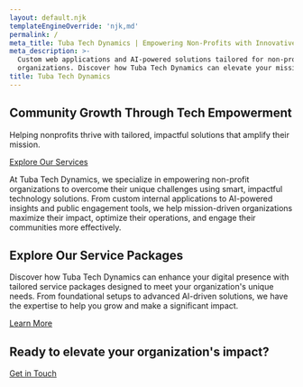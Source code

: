 ```yaml
---
layout: default.njk
templateEngineOverride: 'njk,md'
permalink: /
meta_title: Tuba Tech Dynamics | Empowering Non-Profits with Innovative Technology
meta_description: >-
  Custom web applications and AI-powered solutions tailored for non-profit
  organizations. Discover how Tuba Tech Dynamics can elevate your mission.
title: Tuba Tech Dynamics
---
```


<!-- Hero Section -->

<section class="hero">
  <div class="hero-text">
    <h1>Community Growth Through Tech Empowerment</h1>
    <p>Helping nonprofits thrive with tailored, impactful solutions that amplify their mission.</p>
    <a href="{{ '/services' | relative_url }}" class="cta-button">Explore Our Services</a>
  </div>
</section>

<!-- Introduction Section -->

<section class="introduction">
  <div class="introduction-wrapper">
    <div class="content-container">
      <p>At Tuba Tech Dynamics, we specialize in empowering non-profit organizations to overcome their unique challenges using smart, impactful technology solutions. From custom internal applications to AI-powered insights and public engagement tools, we help mission-driven organizations maximize their impact, optimize their operations, and engage their communities more effectively.</p>
    </div>
  </div>
</section>

<!-- Services Highlights Section -->

<section class="services-highlights">
  <div class="content-container">
    <div class="service">
      <h2>Explore Our Service Packages</h2>
      <p>Discover how Tuba Tech Dynamics can enhance your digital presence with tailored service packages designed to meet your organization's unique needs. From foundational setups to advanced AI-driven solutions, we have the expertise to help you grow and make a significant impact.</p>
      <a href="{{ '/services' | relative_url }}" class="cta-link">Learn More</a>
    </div>
  </div>
</section>

<!-- Featured Solution Section
<section class="featured-solution content-wrapper">
  <h2>Featured Project: EmpowerEd Initiative</h2>
  <div class="featured-content">
    <div class="featured-text">
      <p>Discover how we partnered with the EmpowerEd Initiative to revolutionize their volunteer management and data-driven decision-making processes. Our solutions enhanced operational efficiency and empowered them to make a bigger impact in their community.</p>
      <p><a href="/portfolio#case-study-empowered">Read the full case study</a></p>
    </div>
    <img src="{{ '/assets/images/featured.png' | relative_url }}" alt="Stylized illustration of data integration and volunteer management tools in use">
  </div>
</section>-->

<!-- Action Banner -->

<section class="action-banner">
  <div class="action-banner-content">
    <h2>Ready to elevate your organization's impact?</h2>
    <a href="{{ '/contact' | relative_url }}" class="action-button">Get in Touch</a>
  </div>
</section>
